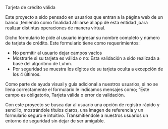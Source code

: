  Tarjeta de crédito válida

Este proyecto a sido pensado en usuarios que entran a la página web de un banco ,teniendo como finalidad afiliarse al app de esta entidad ,para realizar distintas operaciones de manera virtual.

Dicho formulario le pide al usuario ingresar su nombre completo y número de tarjeta de crédito.
Este formulario tiene como requerimientos:
* No permitir al usuario dejar campos vacíos
* Mostrarle si su tarjeta es válida o no: Esta validación a sido realizada a base del algoritmo de Luhm. 
* Por seguridad se muestra los dígitos de su tarjeta oculta a excepción de los 4 últimos.

Como parte de ayuda visual y guía adicional a nuestros usuarios, si no se llena correctamente el formulario le indicamos mensajes como; “Este campo es obligatorio, Tarjeta válida o error de validación.

Con este proyecto se busca dar al usuario una opción de registro rápido y sencillo, mostrándole títulos claros, una imagen de referencia y un formulario seguro e intuitivo. Transmitiéndole a nuestros usuarios un entorno de seguridad sin dejar de ser amigable.


